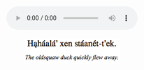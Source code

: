 <!DOCTYPE HTML PUBLIC "-//W3C//DTD HTML 4.01 TRANSITIONAL//EN">
<html>
<head>
<link rel=stylesheet href="/assets/tss.css" type="text/css">
<title>Tanacross x and h example 1</title>
</head>
<body>
<center>
<audio controls src="../velar_comp/x_h_sent1.mov" type="audio/mpeg">Your browser does not support the audio element.</audio>
</center>
<br />
<center><img src="/assets/gif/x_h_sent1.gif"></center>
</body>
</html>